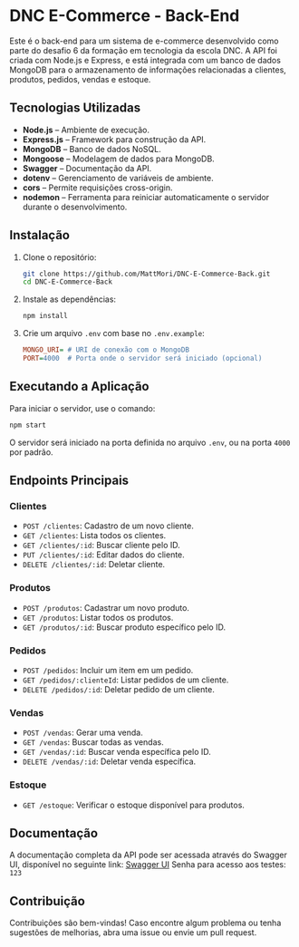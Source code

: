 # DNC E-Commerce - Back-End

Este é o back-end para um sistema de e-commerce desenvolvido como parte do desafio 6 da formação em tecnologia da escola DNC. A API foi criada com Node.js e Express, e está integrada com um banco de dados MongoDB para o armazenamento de informações relacionadas a clientes, produtos, pedidos, vendas e estoque.

## Tecnologias Utilizadas

- **Node.js** – Ambiente de execução.
- **Express.js** – Framework para construção da API.
- **MongoDB** – Banco de dados NoSQL.
- **Mongoose** – Modelagem de dados para MongoDB.
- **Swagger** – Documentação da API.
- **dotenv** – Gerenciamento de variáveis de ambiente.
- **cors** – Permite requisições cross-origin.
- **nodemon** – Ferramenta para reiniciar automaticamente o servidor durante o desenvolvimento.

## Instalação

1. Clone o repositório:
   ```bash
   git clone https://github.com/MattMori/DNC-E-Commerce-Back.git
   cd DNC-E-Commerce-Back
   ```

2. Instale as dependências:
   ```bash
   npm install
   ```

3. Crie um arquivo `.env` com base no `.env.example`:
   ```ini
   MONGO_URI= # URI de conexão com o MongoDB
   PORT=4000  # Porta onde o servidor será iniciado (opcional)
   ```

## Executando a Aplicação
Para iniciar o servidor, use o comando:
```bash
npm start
```

O servidor será iniciado na porta definida no arquivo `.env`, ou na porta `4000` por padrão.

## Endpoints Principais

### Clientes
- `POST /clientes`: Cadastro de um novo cliente.
- `GET /clientes`: Lista todos os clientes.
- `GET /clientes/:id`: Buscar cliente pelo ID.
- `PUT /clientes/:id`: Editar dados do cliente.
- `DELETE /clientes/:id`: Deletar cliente.

### Produtos
- `POST /produtos`: Cadastrar um novo produto.
- `GET /produtos`: Listar todos os produtos.
- `GET /produtos/:id`: Buscar produto específico pelo ID.

### Pedidos
- `POST /pedidos`: Incluir um item em um pedido.
- `GET /pedidos/:clienteId`: Listar pedidos de um cliente.
- `DELETE /pedidos/:id`: Deletar pedido de um cliente.

### Vendas
- `POST /vendas`: Gerar uma venda.
- `GET /vendas`: Buscar todas as vendas.
- `GET /vendas/:id`: Buscar venda específica pelo ID.
- `DELETE /vendas/:id`: Deletar venda específica.

### Estoque
- `GET /estoque`: Verificar o estoque disponível para produtos.

## Documentação

A documentação completa da API pode ser acessada através do Swagger UI, disponível no seguinte link:
[Swagger UI](https://dnc-ecommerce-back.vercel.app/doc/)
Senha para acesso aos testes: `123`

## Contribuição
Contribuições são bem-vindas! Caso encontre algum problema ou tenha sugestões de melhorias, abra uma issue ou envie um pull request.
